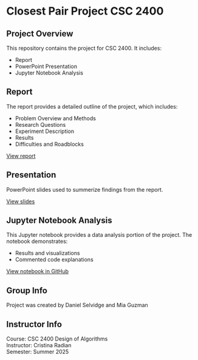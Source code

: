 # Closest Pair Project CSC 2400
## Project Overview
 This repository contains the project for CSC 2400. It includes:
* Report
* PowerPoint Presentation
* Jupyter Notebook Analysis
## Report
 The report provides a detailed outline of the project, which includes:
* Problem Overview and Methods
* Research Questions
* Experiment Description
* Results
* Difficulties and Roadblocks

[View report](./report/closest_pair.pdf)
## Presentation
PowerPoint slides used to summerize findings from the report.

[View slides](./presentation/ClosestPairProject.pdf)
## Jupyter Notebook Analysis
This Jupyter notebook provides a data analysis portion of the project. The notebook demonstrates:
* Results and visualizations
* Commented code explanations

[View notebook in GitHub](./notebook/DesignProject.ipynb)
## Group Info
Project was created by Daniel Selvidge and Mia Guzman
## Instructor Info
Course: CSC 2400 Design of Algorithms\
Instructor: Cristina Radian\
Semester: Summer 2025
